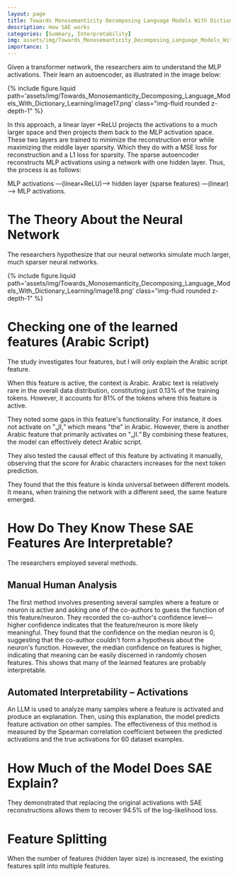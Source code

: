 ```yaml
---
layout: page
title: Towards Monosemanticity Decomposing Language Models With Dictionary Learning
description: How SAE works
categories: [Summary, Interpretability]
img: assets/img/Towards_Monosemanticity_Decomposing_Language_Models_With_Dictionary_Learning/image17.png 
importance: 1
---
```



Given a transformer network, the researchers aim to understand the MLP activations. Their learn an autoencoder, as illustrated in the image below:

<div class="row">
    <div class="col-sm mt-3 mt-md-0">
        {% include figure.liquid path='assets/img/Towards_Monosemanticity_Decomposing_Language_Models_With_Dictionary_Learning/image17.png' class="img-fluid rounded z-depth-1" %}
    </div>
</div>

In this approach, a linear layer +ReLU projects the activations to a much larger space and then projects them back to the MLP activation space. These two layers are trained to minimize the reconstruction error while maximizing the middle layer sparsity. Which they do with a MSE loss for reconstruction and a L1 loss for sparsity.
The sparse autoencoder reconstructs MLP activations using a network with one hidden layer. Thus, the process is as follows:

MLP activations —(linear+ReLU)—> hidden layer (sparse features) —(linear)—> MLP activations.

# The Theory About the Neural Network

The researchers hypothesize that our neural networks simulate much larger, much sparser neural networks.

<div class="row">
    <div class="col-sm mt-3 mt-md-0">
        {% include figure.liquid path='assets/img/Towards_Monosemanticity_Decomposing_Language_Models_With_Dictionary_Learning/image18.png' class="img-fluid rounded z-depth-1" %}
    </div>
</div>

# Checking one of the learned features (Arabic Script)

The study investigates four features, but I will only explain the Arabic script feature.

When this feature is active, the context is Arabic. Arabic text is relatively rare in the overall data distribution, constituting just 0.13% of the training tokens. However, it accounts for 81% of the tokens where this feature is active.

They noted some gaps in this feature's functionality. For instance, it does not activate on "ال," which means "the" in Arabic. However, there is another Arabic feature that primarily activates on "ال.” By combining these features, the model can effectively detect Arabic script.

They also tested the causal effect of this feature by activating it manually, observing that the score for Arabic characters increases for the next token prediction.

They found that the this feature is kinda universal between different models. It means, when training the network with a different seed, the same feature emerged.

# How Do They Know These SAE Features Are Interpretable?

The researchers employed several methods.

## Manual Human Analysis

The first method involves presenting several samples where a feature or neuron is active and asking one of the co-authors to guess the function of this feature/neuron. They recorded the co-author's confidence level—higher confidence indicates that the feature/neuron is more likely meaningful. They found that the confidence on the median neuron is 0, suggesting that the co-author couldn't form a hypothesis about the neuron's function. However, the median confidence on features is higher, indicating that meaning can be easily discerned in randomly chosen features.
This shows that many of the learned features are probably interpretable. 

## Automated Interpretability – Activations

An LLM is used to analyze many samples where a feature is activated and produce an explanation. Then, using this explanation, the model predicts feature activation on other samples. The effectiveness of this method is measured by the Spearman correlation coefficient between the predicted activations and the true activations for 60 dataset examples.

# How Much of the Model Does SAE Explain?

They demonstrated that replacing the original activations with SAE reconstructions allows them to recover 94.5% of the log-likelihood loss.

# Feature Splitting

When the number of features (hidden layer size) is increased, the existing features split into multiple features.
